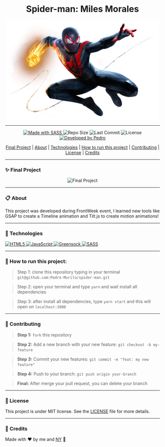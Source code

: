 <h1 align="center">Spider-man: Miles Morales</h1>
<p align="center"><img width="500px" src="https://github.com/Pedro-Murilo/spider-man/blob/main/img/spider-man.png" alt="Logo" /></p>

---
<p align="center">
<a href="https://sass-lang.com/">
  <img alt="Made with SASS" src="https://img.shields.io/badge/Made_with-SASS-000?style=for-the-badge&logo=sass" />
</a>

  <img alt="Repo Size" src="https://img.shields.io/github/repo-size/pedro-murilo/spider-man?color=000&style=for-the-badge">
  
  <img alt="Last Commit" src="https://img.shields.io/github/last-commit/pedro-murilo/spider-man?color=000&style=for-the-badge">
  
  <img alt="License" src="https://img.shields.io/github/license/pedro-murilo/spider-man?color=000&style=for-the-badge"/>
  
  <a href="https://github.com/Pedro-Murilo/">
    <img alt="Developed by Pedro" src="https://img.shields.io/badge/Dev-Pedro-%3498db?color=000&style=for-the-badge">
  </a>
</p>

<div align="center">
  <a href="#-final-project">Final Project</a> |
  <a href="#-about">About</a> |
  <a href="#-technologies">Technologies</a> |
  <a href="#-how-to-run-this-project">How to run this project</a> |
  <a href="#-contributing">Contributing</a> |
  <a href="#-license">License</a> |
  <a href="#-credits">Credits</a>
</div>

---
### ✨ Final Project
<p align="center"><img src="https://github.com/Pedro-Murilo/spider-man/blob/main/.github/spiderman.gif" alt="Final Project" /></p>

---
### 📋 About
This project was developed during FrontWeek event, I learned new tools like GSAP to create a Timeline animation and Tilt.js to create motion animations!

---
### 🚀 Technologies
<a href="https://developer.mozilla.org/pt-BR/docs/Web/HTML">
  <img alt="HTML5" src="https://img.shields.io/badge/HTML5-E34F26?style=for-the-badge&logo=html5&logoColor=white" />
</a>
<a href="https://developer.mozilla.org/pt-BR/docs/Web/JavaScript">
  <img alt="JavaScript" src="https://img.shields.io/badge/javascript%20-%23323330.svg?&style=for-the-badge&logo=javascript&logoColor=%23F7DF1E"/>
</a>
<a href="https://greensock.com/">
  <img alt="Greensock" src="https://img.shields.io/badge/Greensock-88CE02?style=for-the-badge&logo=greensock&logoColor=white" />
</a>
<a href="https://sass-lang.com/">
  <img alt="SASS" src="https://img.shields.io/badge/SASS%20-hotpink.svg?&style=for-the-badge&logo=SASS&logoColor=white"/>
</a>



---
### 📲 How to run this project:
> Step 1: clone this repository typing in your terminal `git@github.com:Pedro-Murilo/spider-man.git`

> Step 2: open your terminal and type `yarn` and wait install all dependencies

> Step 3: after install all dependencies, type `yarn start` and this will open on `localhost:3000`

---
### 🌱 Contributing
> <strong>Step 1:</strong> `fork` this repository

> <strong>Step 2:</strong> Add a new branch with your new feature: `git checkout -b my-feature`

> <strong>Step 3:</strong> Commit your new features: `git commit -m "feat: my new feature"`

> <strong>Step 4:</strong> Push to your branch: `git push origin your-branch`

> <strong>Final:</strong> After merge your pull request, you can delete your branch

---
### 📄 License
This project is under MIT license. See the [LICENSE](https://github.com/Pedro-Murilo/spider-man/blob/main/LICENSE) file for more details.

---
### 💜 Credits
Made with ❤️ by me and [NY](https://nyousefali.com.br/) 💚



